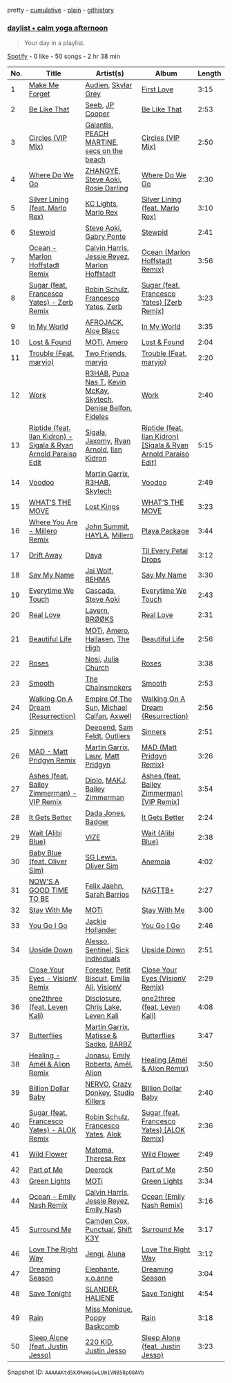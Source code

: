 pretty - [cumulative](/playlists/cumulative/37i9dQZF1EP6YuccBxUcC1.md) - [plain](/playlists/plain/37i9dQZF1EP6YuccBxUcC1) - [githistory](https://github.githistory.xyz/mdn522/spotify-playlist-archive/blob/main/playlists/plain/37i9dQZF1EP6YuccBxUcC1)

### [daylist • calm yoga afternoon](https://open.spotify.com/playlist/37i9dQZF1EP6YuccBxUcC1)

> Your day in a playlist.

[Spotify](https://open.spotify.com/user/spotify) - 0 like - 50 songs - 2 hr 38 min

| No. | Title | Artist(s) | Album | Length |
|---|---|---|---|---|
| 1 | [Make Me Forget](https://open.spotify.com/track/4S0SLH2oXje7v2C5s0u4NC) | [Audien](https://open.spotify.com/artist/4xnMDfgEmXZEEDdITKcGuE), [Skylar Grey](https://open.spotify.com/artist/4utLUGcTvOJFr6aqIJtYWV) | [First Love](https://open.spotify.com/album/2wjn9mkCYKbfLzqPOGk9nP) | 3:15 |
| 2 | [Be Like That](https://open.spotify.com/track/2rwEdeTO3UwWh6QmouYeOw) | [Seeb](https://open.spotify.com/artist/5iNrZmtVMtYev5M9yoWpEq), [JP Cooper](https://open.spotify.com/artist/4kYGAK2zu9EAomwj3hXkXy) | [Be Like That](https://open.spotify.com/album/1nRQHGaNnl0C9RtA9Fo6rr) | 2:53 |
| 3 | [Circles \(VIP Mix\)](https://open.spotify.com/track/0X9QsL3XTL3B4foiEyNhOd) | [Galantis](https://open.spotify.com/artist/4sTQVOfp9vEMCemLw50sbu), [PEACH MARTINE](https://open.spotify.com/artist/4xX9jZuIg4O1Cc59vjt0EP), [secs on the beach](https://open.spotify.com/artist/5zDEuV2X31GgJ4R0tPosmM) | [Circles \(VIP Mix\)](https://open.spotify.com/album/1lUSwojfHrx1Pcbgfwvqe4) | 2:50 |
| 4 | [Where Do We Go](https://open.spotify.com/track/6kJb1Y3iy2wfJW2iSp3mXQ) | [ZHANGYE](https://open.spotify.com/artist/1sZntnf0HWP0Rx392NSPwW), [Steve Aoki](https://open.spotify.com/artist/77AiFEVeAVj2ORpC85QVJs), [Rosie Darling](https://open.spotify.com/artist/6kDXH8d9LugUAsHIozzDAI) | [Where Do We Go](https://open.spotify.com/album/377QxEPZ8i3ayUMR7ULx39) | 2:30 |
| 5 | [Silver Lining \(feat\. Marlo Rex\)](https://open.spotify.com/track/5U3fsTBPMrCOkS5WrdkUgq) | [KC Lights](https://open.spotify.com/artist/0bUZrFj7rstq07E4iAJHgZ), [Marlo Rex](https://open.spotify.com/artist/3honvvPh3jtS2fTJEYKexS) | [Silver Lining \(feat\. Marlo Rex\)](https://open.spotify.com/album/0juDvtfPJ97JuhvBbXP4M8) | 3:10 |
| 6 | [Stewpid](https://open.spotify.com/track/4ZCs1ZodLShvfhYLDrJExa) | [Steve Aoki](https://open.spotify.com/artist/77AiFEVeAVj2ORpC85QVJs), [Gabry Ponte](https://open.spotify.com/artist/5ENS85nZShljwNgg4wFD7D) | [Stewpid](https://open.spotify.com/album/45VtC7hbjqdnloYG2e8jO4) | 2:41 |
| 7 | [Ocean \- Marlon Hoffstadt Remix](https://open.spotify.com/track/6b4QkHBw1N4eLIa8dBxtWJ) | [Calvin Harris](https://open.spotify.com/artist/7CajNmpbOovFoOoasH2HaY), [Jessie Reyez](https://open.spotify.com/artist/3KedxarmBCyFBevnqQHy3P), [Marlon Hoffstadt](https://open.spotify.com/artist/0HHa7ZJZxUQlg5l2mB0N0f) | [Ocean \(Marlon Hoffstadt Remix\)](https://open.spotify.com/album/52NrxzG4sTry7tFTr5TrFO) | 3:56 |
| 8 | [Sugar \(feat\. Francesco Yates\) \- Zerb Remix](https://open.spotify.com/track/3L6OJHHhcFaMpWDxLRDhKr) | [Robin Schulz](https://open.spotify.com/artist/3t5xRXzsuZmMDkQzgOX35S), [Francesco Yates](https://open.spotify.com/artist/5X1JzPIIonP3u9lA580pPT), [Zerb](https://open.spotify.com/artist/6mDl7lQiLxT0iQ8LYhAlWy) | [Sugar \(feat\. Francesco Yates\) \[Zerb Remix\]](https://open.spotify.com/album/0RfiJDsnTgf2ze27DkFPIU) | 3:23 |
| 9 | [In My World](https://open.spotify.com/track/2gXZufRsrkTS2MOAnPkTXB) | [AFROJACK](https://open.spotify.com/artist/4D75GcNG95ebPtNvoNVXhz), [Aloe Blacc](https://open.spotify.com/artist/0id62QV2SZZfvBn9xpmuCl) | [In My World](https://open.spotify.com/album/0RjevZ5UL21eqgEhNYbvjp) | 3:35 |
| 10 | [Lost & Found](https://open.spotify.com/track/6Op1DwzypHCPJaKvxzBVW6) | [MOTi](https://open.spotify.com/artist/1vo8zHmO1KzkuU9Xxh6J7W), [Amero](https://open.spotify.com/artist/6y98wK2RN9CyNuuN1l2icf) | [Lost & Found](https://open.spotify.com/album/0BeDkrWKnrvdJmCOADmjWw) | 2:04 |
| 11 | [Trouble \(Feat\. maryjo\)](https://open.spotify.com/track/26wU3be0dhMFteDF5oiKOV) | [Two Friends](https://open.spotify.com/artist/44Ewva5aHOX00EwaX2D2mh), [maryjo](https://open.spotify.com/artist/1s8g8pcFxAOyuQwG4Tku0H) | [Trouble \(Feat\. maryjo\)](https://open.spotify.com/album/2FFuiTyNovRXk8l2wAXItF) | 2:20 |
| 12 | [Work](https://open.spotify.com/track/52pH5uY6wKWUkBE1efRak8) | [R3HAB](https://open.spotify.com/artist/6cEuCEZu7PAE9ZSzLLc2oQ), [Pupa Nas T](https://open.spotify.com/artist/4vm90zckXYAA2AZGFStkmy), [Kevin McKay](https://open.spotify.com/artist/07VdEUK5mf0rifGeNqs0Wg), [Skytech](https://open.spotify.com/artist/4CrDEHL7ysNabeYvL3xjUX), [Denise Belfon](https://open.spotify.com/artist/20rSjugHQ6CwKR44JnteQf), [Fideles](https://open.spotify.com/artist/39RaU9BN81x3KBo299bwXs) | [Work](https://open.spotify.com/album/0pmVpC6Q5Avcf9kcDuP5fG) | 2:40 |
| 13 | [Riptide \(feat\. Ilan Kidron\) \- Sigala & Ryan Arnold Paraiso Edit](https://open.spotify.com/track/7Mv1iacotqidTOPvXWoydT) | [Sigala](https://open.spotify.com/artist/1IueXOQyABrMOprrzwQJWN), [Jaxomy](https://open.spotify.com/artist/1c3uso4iIeeX3P0bhKaQDq), [Ryan Arnold](https://open.spotify.com/artist/2DiJzuvmindWKRL3uBD9o7), [Ilan Kidron](https://open.spotify.com/artist/2h4XAkDeP79wkwWE4eXzTT) | [Riptide \(feat\. Ilan Kidron\) \[Sigala & Ryan Arnold Paraiso Edit\]](https://open.spotify.com/album/1Lj0ZYUGw2WNZm3jRt2hWZ) | 5:15 |
| 14 | [Voodoo](https://open.spotify.com/track/7sKCIyN4Sdeo7OBBUeMCfy) | [Martin Garrix](https://open.spotify.com/artist/60d24wfXkVzDSfLS6hyCjZ), [R3HAB](https://open.spotify.com/artist/6cEuCEZu7PAE9ZSzLLc2oQ), [Skytech](https://open.spotify.com/artist/4CrDEHL7ysNabeYvL3xjUX) | [Voodoo](https://open.spotify.com/album/0JnmszyYOgIIF7x4GLILSM) | 2:49 |
| 15 | [WHAT’S THE MOVE](https://open.spotify.com/track/3KpoZb7aHGInmOdqnCAMW1) | [Lost Kings](https://open.spotify.com/artist/3hyEbRtp617pNCuuQjyOmc) | [WHAT’S THE MOVE](https://open.spotify.com/album/5cna7De8seHrhC72107sBl) | 3:23 |
| 16 | [Where You Are \- Millero Remix](https://open.spotify.com/track/3ukWtMaZrKTO9mp9Fp3hb4) | [John Summit](https://open.spotify.com/artist/7kNqXtgeIwFtelmRjWv205), [HAYLA](https://open.spotify.com/artist/4yX6mpMyBGf9UfvBB8JJrc), [Millero](https://open.spotify.com/artist/1g3D0SFLbUx6nuGgLSuegX) | [Playa Package](https://open.spotify.com/album/5aBan9hdzRhaHGAQC1AD1k) | 3:44 |
| 17 | [Drift Away](https://open.spotify.com/track/5aKwSzQOyTtC6OrhoXOUks) | [Daya](https://open.spotify.com/artist/6Dd3NScHWwnW6obMFbl1BH) | [Til Every Petal Drops](https://open.spotify.com/album/1UVCp05RQ7M90Ffle2viPQ) | 3:12 |
| 18 | [Say My Name](https://open.spotify.com/track/31xap7wcReOw50PxpEdh4C) | [Jai Wolf](https://open.spotify.com/artist/24V5UY0nChKpnb1TBPJhCw), [REHMA](https://open.spotify.com/artist/528kmCx2HGqrT4G9sXCDuD) | [Say My Name](https://open.spotify.com/album/0FzK089OhhE9ClJLa6t7zI) | 3:30 |
| 19 | [Everytime We Touch](https://open.spotify.com/track/2iANaOu9ypAYmuiHf1QoIa) | [Cascada](https://open.spotify.com/artist/0N0d3kjwdY2h7UVuTdJGfp), [Steve Aoki](https://open.spotify.com/artist/77AiFEVeAVj2ORpC85QVJs) | [Everytime We Touch](https://open.spotify.com/album/75jf8Uf0t4ZWYdNZO5qOfU) | 2:43 |
| 20 | [Real Love](https://open.spotify.com/track/3uXUraey5i1oKa3yYnOTia) | [Lavern](https://open.spotify.com/artist/03y4yOxhLk6MDJ1bV424uO), [BRØØKS](https://open.spotify.com/artist/0Z7MGTcXrzh7KrTpWLrHvq) | [Real Love](https://open.spotify.com/album/38siYOqyNabvKqGmmermGx) | 2:31 |
| 21 | [Beautiful Life](https://open.spotify.com/track/3rLJSZdC1mdBSU1EuOLFYn) | [MOTi](https://open.spotify.com/artist/1vo8zHmO1KzkuU9Xxh6J7W), [Amero](https://open.spotify.com/artist/6y98wK2RN9CyNuuN1l2icf), [Hallasen](https://open.spotify.com/artist/0stEc1T1y9bWD4BKxyqd1C), [The High](https://open.spotify.com/artist/5mKNjpx3SmjNqtxQTmuo9Z) | [Beautiful Life](https://open.spotify.com/album/3H7PVCOZMgqk4AzWT9pysT) | 2:56 |
| 22 | [Roses](https://open.spotify.com/track/6EEXnHK3SYLTj74ynXAHtj) | [Nosi](https://open.spotify.com/artist/4XECs6DHU3xRrr0uydWY2R), [Julia Church](https://open.spotify.com/artist/4dHGNdVhBxCJUyMk9dR727) | [Roses](https://open.spotify.com/album/2qIx0ueLDqtvYJtZdOLffk) | 3:38 |
| 23 | [Smooth](https://open.spotify.com/track/58QPfkhEGLkZeqXwZkcNv5) | [The Chainsmokers](https://open.spotify.com/artist/69GGBxA162lTqCwzJG5jLp) | [Smooth](https://open.spotify.com/album/7ojjB8vVRuwmhB9n0KMCUr) | 2:53 |
| 24 | [Walking On A Dream \(Resurrection\)](https://open.spotify.com/track/2RtqJsB923RiOCwK4hdHyn) | [Empire Of The Sun](https://open.spotify.com/artist/67hb7towEyKvt5Z8Bx306c), [Michael Calfan](https://open.spotify.com/artist/4CuipEvwcoQggmCV8jpKF9), [Axwell](https://open.spotify.com/artist/1xNmvlEiICkRlRGqlNFZ43) | [Walking On A Dream \(Resurrection\)](https://open.spotify.com/album/1pAZHgENwjeJdNpCQMr37E) | 2:56 |
| 25 | [Sinners](https://open.spotify.com/track/4ThPeTmt3I8Q5w1GZ4FbCv) | [Deepend](https://open.spotify.com/artist/0uGApGjjFXKwUOAqYBeX7B), [Sam Feldt](https://open.spotify.com/artist/20gsENnposVs2I4rQ5kvrf), [Outliers](https://open.spotify.com/artist/49D9GLjnzBcsaKiUByAMQL) | [Sinners](https://open.spotify.com/album/3xNaUHRZ8aH7JpJfrxnEw2) | 2:51 |
| 26 | [MAD \- Matt Pridgyn Remix](https://open.spotify.com/track/6k99wxsDKgFMyvCBRIWLtl) | [Martin Garrix](https://open.spotify.com/artist/60d24wfXkVzDSfLS6hyCjZ), [Lauv](https://open.spotify.com/artist/5JZ7CnR6gTvEMKX4g70Amv), [Matt Pridgyn](https://open.spotify.com/artist/2RZVfmCJEK0AJ9JJ7Bphlu) | [MAD \(Matt Pridgyn Remix\)](https://open.spotify.com/album/4obbdNRvSbjPA4FmO76mcu) | 3:26 |
| 27 | [Ashes \(feat\. Bailey Zimmerman\) \- VIP Remix](https://open.spotify.com/track/45WVf3fxD3MTCrlCW1Oapb) | [Diplo](https://open.spotify.com/artist/5fMUXHkw8R8eOP2RNVYEZX), [MAKJ](https://open.spotify.com/artist/3PtCud9dIdOv4exrzdZZ1C), [Bailey Zimmerman](https://open.spotify.com/artist/3win9vGIxFfBRag9S63wwf) | [Ashes \(feat\. Bailey Zimmerman\) \[VIP Remix\]](https://open.spotify.com/album/617yyTa2vqUBJnStJiPZL7) | 3:54 |
| 28 | [It Gets Better](https://open.spotify.com/track/1I0knbo2FURefTBEQrsz8I) | [Dada Jones](https://open.spotify.com/artist/0cWFj6zZkVsQ4KzXRdgRtW), [Badger](https://open.spotify.com/artist/4mnrcwjD8rgFeOzvXmkcw3) | [It Gets Better](https://open.spotify.com/album/3XmnX7MwSmmNjUj5G3feBW) | 2:24 |
| 29 | [Wait \(Alibi Blue\)](https://open.spotify.com/track/6UeX8EDqvDrtX3uNqIkErH) | [VIZE](https://open.spotify.com/artist/09agIJMxCD2k87ys9Al0f0) | [Wait \(Alibi Blue\)](https://open.spotify.com/album/43FgYStLNAtLavSCL8Otys) | 2:38 |
| 30 | [Baby Blue \(feat\. Oliver Sim\)](https://open.spotify.com/track/03vfFtmD5SMZ7rpQm6KXTv) | [SG Lewis](https://open.spotify.com/artist/0GG2cWaonE4JPrjcCCQ1EG), [Oliver Sim](https://open.spotify.com/artist/4KDu9uqzqseVCpQXMa8Pvm) | [Anemoia](https://open.spotify.com/album/3kse3e9XxmIedJb9bfjErH) | 4:02 |
| 31 | [NOW'S A GOOD TIME TO BE](https://open.spotify.com/track/2Qu8Kb8WJwUMUwr5y9R1f9) | [Felix Jaehn](https://open.spotify.com/artist/4bL2B6hmLlMWnUEZnorEtG), [Sarah Barrios](https://open.spotify.com/artist/0HJsX1aTdgG1VDIRDiseSJ) | [NAGTTB+](https://open.spotify.com/album/6lte94zyWde7fR0o8XKQPZ) | 2:27 |
| 32 | [Stay With Me](https://open.spotify.com/track/4AfxcLQxiNVJP7h2WmzoUz) | [MOTi](https://open.spotify.com/artist/1vo8zHmO1KzkuU9Xxh6J7W) | [Stay With Me](https://open.spotify.com/album/6mIOZRLVIm3ZG713UiUYEE) | 3:00 |
| 33 | [You Go I Go](https://open.spotify.com/track/2NTojmUzspL9vNkOXKqRcV) | [Jackie Hollander](https://open.spotify.com/artist/5ykY9Uweo3gl5VFpb6z6pQ) | [You Go I Go](https://open.spotify.com/album/2YtVbDzIJltNu4taHmBUuY) | 2:46 |
| 34 | [Upside Down](https://open.spotify.com/track/0iO8YEbZyUozUvgtgAhPqT) | [Alesso](https://open.spotify.com/artist/4AVFqumd2ogHFlRbKIjp1t), [Sentinel](https://open.spotify.com/artist/2GPNLOJ6KU8G9VyrLsz1Sw), [Sick Individuals](https://open.spotify.com/artist/0XqFDQJjqW5PfhfBCb53LR) | [Upside Down](https://open.spotify.com/album/7k18E2rVMfzex1XQ6TTVzG) | 2:51 |
| 35 | [Close Your Eyes \- VisionV Remix](https://open.spotify.com/track/1nOqnL9f1QbSrwCQILSYjI) | [Forester](https://open.spotify.com/artist/3d13oWvwmjcodRr3NzdArc), [Petit Biscuit](https://open.spotify.com/artist/6gK1Uct5FEdaUWRWpU4Cl2), [Emilia Ali](https://open.spotify.com/artist/4k5j2KkfsE7yGO46C0Hm1G), [VisionV](https://open.spotify.com/artist/5mOO1KIfKb5HY8ieKjG9Qf) | [Close Your Eyes \(VisionV Remix\)](https://open.spotify.com/album/0L9MMuZywmc62z1U7ZyAih) | 2:29 |
| 36 | [one2three \(feat\. Leven Kali\)](https://open.spotify.com/track/6dQxsPVLqXnJgiLLWJRE5x) | [Disclosure](https://open.spotify.com/artist/6nS5roXSAGhTGr34W6n7Et), [Chris Lake](https://open.spotify.com/artist/5Igpc9iLZ3YGtKeYfSrrOE), [Leven Kali](https://open.spotify.com/artist/5YZ5AExR68U3ZblH6HcO6B) | [one2three \(feat\. Leven Kali\)](https://open.spotify.com/album/6VkJuZchHVpZDxGbLrTtdd) | 4:08 |
| 37 | [⁠⁠Butterflies](https://open.spotify.com/track/129zR3hX9D2BYXOMtk2jaT) | [Martin Garrix](https://open.spotify.com/artist/60d24wfXkVzDSfLS6hyCjZ), [Matisse & Sadko](https://open.spotify.com/artist/2QMCcKIPHnjQaPPgoEst88), [BARBZ](https://open.spotify.com/artist/0I570b72DF4WXlk8zcKaPc) | [Butterflies](https://open.spotify.com/album/0e1KpmhEst3f1TPw8xJY8S) | 3:47 |
| 38 | [Healing \- Amél & Alion Remix](https://open.spotify.com/track/4SaNp8z7aGTAgIAMUBJJ6g) | [Jonasu](https://open.spotify.com/artist/7u4ayw4QFEsolPxZgnPAMT), [Emily Roberts](https://open.spotify.com/artist/3RBqLTttwN1orqQozYfmJo), [Amél](https://open.spotify.com/artist/6OHd6Z5k9ZmBJ91oqeSpDG), [Alion](https://open.spotify.com/artist/6OmrBT5JZg7ahQA8c4hsqs) | [Healing \(Amél & Alion Remix\)](https://open.spotify.com/album/5TprG47mDW5AWI6e2mCtZj) | 3:50 |
| 39 | [Billion Dollar Baby](https://open.spotify.com/track/0kPnkK1rMEADUPc7GyG5TL) | [NERVO](https://open.spotify.com/artist/4j5KBTO4tk7up54ZirNGvK), [Crazy Donkey](https://open.spotify.com/artist/4FFIm6lcL4VDCTWteKwspi), [Studio Killers](https://open.spotify.com/artist/7avo0PmlW8O1YLEt9DnWQT) | [Billion Dollar Baby](https://open.spotify.com/album/6J80PV8CviBHXCzN0T3Fey) | 2:40 |
| 40 | [Sugar \(feat\. Francesco Yates\) \- ALOK Remix](https://open.spotify.com/track/00aGxt7uUbZVyPsUYYqqok) | [Robin Schulz](https://open.spotify.com/artist/3t5xRXzsuZmMDkQzgOX35S), [Francesco Yates](https://open.spotify.com/artist/5X1JzPIIonP3u9lA580pPT), [Alok](https://open.spotify.com/artist/0NGAZxHanS9e0iNHpR8f2W) | [Sugar \(feat\. Francesco Yates\) \[ALOK Remix\]](https://open.spotify.com/album/6hcAlzAQIlxm5M1U7kApO5) | 2:36 |
| 41 | [Wild Flower](https://open.spotify.com/track/0OGc2M0atKhj1ElApr3NAW) | [Matoma](https://open.spotify.com/artist/4YXycRbyyAE0wozTk7QMEq), [Theresa Rex](https://open.spotify.com/artist/6t9tbRO9Lv6Oq6xtVwfdrn) | [Wild Flower](https://open.spotify.com/album/4m0OUC5ugCo5SeNhqmkWIv) | 2:49 |
| 42 | [Part of Me](https://open.spotify.com/track/4pPCQATIQCESmDKMBItP9V) | [Deerock](https://open.spotify.com/artist/3BCouSmFlw2lHBmJmi1umh) | [Part of Me](https://open.spotify.com/album/5WzTtCrxO3AdbUjpzFhUFR) | 2:50 |
| 43 | [Green Lights](https://open.spotify.com/track/7AWcmDSmMJW7omgg4nGO3W) | [MOTi](https://open.spotify.com/artist/1vo8zHmO1KzkuU9Xxh6J7W) | [Green Lights](https://open.spotify.com/album/5g5Ic0bpTGcnJrczRsuGOt) | 3:34 |
| 44 | [Ocean \- Emily Nash Remix](https://open.spotify.com/track/2nTGxHRDC5IWGSCBK8K9ZR) | [Calvin Harris](https://open.spotify.com/artist/7CajNmpbOovFoOoasH2HaY), [Jessie Reyez](https://open.spotify.com/artist/3KedxarmBCyFBevnqQHy3P), [Emily Nash](https://open.spotify.com/artist/6OaDL8ICMweuCQZfgYIKup) | [Ocean \(Emily Nash Remix\)](https://open.spotify.com/album/72yDhyOlvtS9dMU6JiTD4U) | 3:16 |
| 45 | [Surround Me](https://open.spotify.com/track/51I5TnEKANW1F8I5MiTc83) | [Camden Cox](https://open.spotify.com/artist/5mNpMP01Co4vXZ3U0fWP3C), [Punctual](https://open.spotify.com/artist/1ocnIbhFWM9bSPrd7Hu4zF), [Shift K3Y](https://open.spotify.com/artist/26OrZl5U3VNGHU9qUj8EcM) | [Surround Me](https://open.spotify.com/album/6R4BEvUHqgGASLcvpnbamM) | 3:17 |
| 46 | [Love The Right Way](https://open.spotify.com/track/63SPVpO9EMtDkEFo6QfUxv) | [Jengi](https://open.spotify.com/artist/4lgrPvofm0IT605L9OrOTN), [Aluna](https://open.spotify.com/artist/5ITI6SEoUZMIXXkzCfr4oE) | [Love The Right Way](https://open.spotify.com/album/0Sj2OyE8baABGE5iCPlXCM) | 3:12 |
| 47 | [Dreaming Season](https://open.spotify.com/track/62eEgq14CQjRh78vyvKGMK) | [Elephante](https://open.spotify.com/artist/3fjs4zbBFxEFFe8Wyojo0G), [x.o.anne](https://open.spotify.com/artist/546wUAx4h02JrN0KPXsIGq) | [Dreaming Season](https://open.spotify.com/album/2rCvqLaHJZ4Xz1BGFBt7qb) | 3:04 |
| 48 | [Save Tonight](https://open.spotify.com/track/7cWwJEQD7tY1MF5Tvulk18) | [SLANDER](https://open.spotify.com/artist/20DZAfCuP1TKZl5KcY7z3Q), [HALIENE](https://open.spotify.com/artist/1sKIizVYeHkGy7Tjmn9QRj) | [Save Tonight](https://open.spotify.com/album/1K3fui1UUsau7Cpzzp0ttq) | 4:54 |
| 49 | [Rain](https://open.spotify.com/track/5UzmK3aMmpW9X1pKjRdrMi) | [Miss Monique](https://open.spotify.com/artist/29TpNOsTNYbLb6Xa10H0PR), [Poppy Baskcomb](https://open.spotify.com/artist/4STmXOXUF3UieHU46NWLVt) | [Rain](https://open.spotify.com/album/3BiRyCQFu9ftb7sASphBHQ) | 3:18 |
| 50 | [Sleep Alone \(feat\. Justin Jesso\)](https://open.spotify.com/track/1BERBcU107hAf2keGtZDCr) | [220 KID](https://open.spotify.com/artist/4Euia7UzdRshy1DJOSMTcs), [Justin Jesso](https://open.spotify.com/artist/1QDrz3DMMaz3TB1cm0PGDu) | [Sleep Alone \(feat\. Justin Jesso\)](https://open.spotify.com/album/0rnLyJZ02HUznw0NJmVF7y) | 3:23 |

Snapshot ID: `AAAAAKtd5kXMoWaGwLUm1VNB58pO8AVb`
